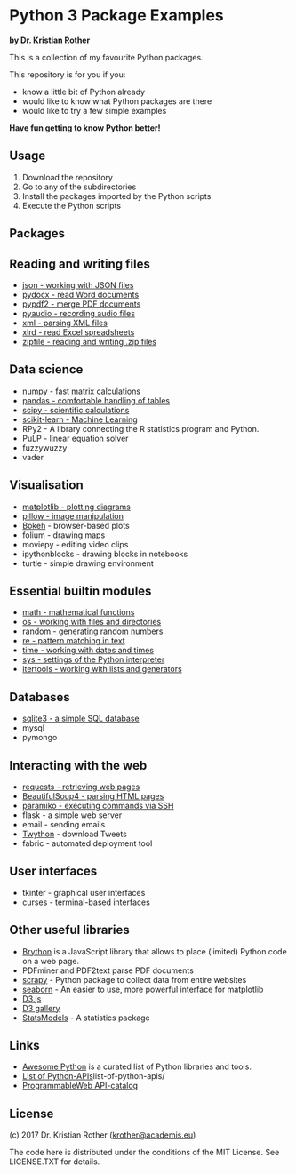 
# Python 3 Package Examples

**by Dr. Kristian Rother**

This is a collection of my favourite Python packages.

This repository is for you if you:

* know a little bit of Python already
* would like to know what Python packages are there
* would like to try a few simple examples

**Have fun getting to know Python better!**

## Usage

1. Download the repository
2. Go to any of the subdirectories
3. Install the packages imported by the Python scripts
4. Execute the Python scripts


## Packages

## Reading and writing files

* [json - working with JSON files](read_write_data/read_write_json/json.md)
* [pydocx - read Word documents](pydocx/)
* [pypdf2 - merge PDF documents](pypdf2/)
* [pyaudio - recording audio files](pyaudio/)
* [xml - parsing XML files](read_write_data/read_xml/xml.md)
* [xlrd - read Excel spreadsheets](xlrd/)
* [zipfile - reading and writing .zip files](read_write_data/read_write_zipfile/zipfile.md)

## Data science

* [numpy - fast matrix calculations](data_analysis/numpy.md)
* [pandas - comfortable handling of tables](data_analysis/pandas/pandas.md)
* [scipy - scientific calculations](data_analysis/fit_function/scipy.md)
* [scikit-learn - Machine Learning](data_analysis/machine_learning/sklearn.md)
* RPy2 - A library connecting the R statistics program and Python.
* PuLP - linear equation solver
* fuzzywuzzy
* vader

## Visualisation

* [matplotlib - plotting diagrams](plotting/matplotlib/matplotlib.md)
* [pillow - image manipulation](graphics/pillow.md)
* [Bokeh](http://bokeh.pydata.org/) - browser-based plots
* folium - drawing maps
* moviepy - editing video clips
* ipythonblocks - drawing blocks in notebooks
* turtle - simple drawing environment

## Essential builtin modules

* [math - mathematical functions](essential_modules/math/math.md)
* [os - working with files and directories](essential_modules/os/os.md)
* [random - generating random numbers](essential_modules/random/random.md)
* [re - pattern matching in text](essential_modules/re/re.md)
* [time - working with dates and times](essential_modules/time/time.md)
* [sys - settings of the Python interpreter](essential_modules/sys/sys.md)
* [itertools - working with lists and generators](essential_modules/itertools/itertools.md)

## Databases

* [sqlite3 - a simple SQL database](databases/sqlite3/sqlite3.md)
* mysql
* pymongo

## Interacting with the web

* [requests - retrieving web pages](requests/requests.md)
* [BeautifulSoup4 - parsing HTML pages](beautiful_soup/bs4.md)
* [paramiko - executing commands via SSH](paramiko/paramiko.md)
* flask - a simple web server
* email - sending emails
* [Twython](https://github.com/ryanmcgrath/twython) - download Tweets
* fabric - automated deployment tool

## User interfaces

* tkinter - graphical user interfaces
* curses - terminal-based interfaces


## Other useful libraries

* [Brython](http://brython.info/) is a JavaScript library that allows to place (limited) Python code on a web page.
* PDFminer and PDF2text parse PDF documents
* [scrapy](http://scrapy.org/) - Python package to collect data from entire websites
* [seaborn](http://web.stanford.edu/~mwaskom/software/seaborn/) - An easier to use, more powerful interface for matplotlib
* [D3.js](http://d3js.org/)
* [D3 gallery](https://github.com/mbostock/d3/wiki/Gallery)
* [StatsModels](http://statsmodels.sourceforge.net/) - A statistics package

## Links

* [Awesome Python](https://awesome-python.com/) is a curated list of Python libraries and tools.
* [List of Python-APIs](http://www.pythonforbeginners.com/development/)list-of-python-apis/
* [ProgrammableWeb API-catalog](http://www.programmableweb.com/)

## License

(c) 2017 Dr. Kristian Rother (krother@academis.eu)

The code here is distributed under the conditions of the MIT License. See LICENSE.TXT for details.

